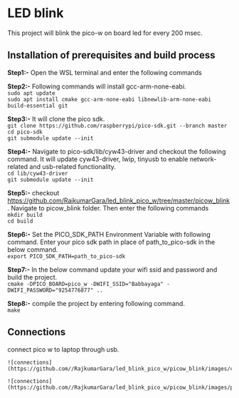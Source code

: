
  

# LED blink
This project will blink the pico-w on board led for every 200 msec. 
  
  

## Installation of prerequisites and build process

**Step1:-** Open the WSL terminal and enter the following commands

**Step2:-** Following commands will install gcc-arm-none-eabi. <br>
`sudo apt update` <br>
`sudo apt install cmake gcc-arm-none-eabi libnewlib-arm-none-eabi build-essential git`
  
**Step3:-** It will clone the pico sdk.<br>
`git clone https://github.com/raspberrypi/pico-sdk.git --branch master`<br>
`cd pico-sdk`<br>
`git submodule update --init`

**Step4:-** Navigate to pico-sdk/lib/cyw43-driver and checkout the following command. It will update cyw43-driver, lwip, tinyusb to enable network-related and usb-related functionality.<br>
`cd lib/cyw43-driver`<br>
`git submodule update --init`

**Step5:-** checkout https://github.com/RajkumarGara/led_blink_pico_w/tree/master/picow_blink. Navigate to picow_blink folder. Then enter the following commands<br>
`mkdir build`<br>
`cd build`

**Step6:-** Set the PICO_SDK_PATH Environment Variable with following command. Enter your pico sdk path in place of path_to_pico-sdk in the below command. <br>
`export PICO_SDK_PATH=path_to_pico-sdk`

**Step7:-** In the below command update your wifi ssid and password and build the project.<br>
`cmake -DPICO_BOARD=pico_w -DWIFI_SSID="Babbayaga" -DWIFI_PASSWORD="9254776877" ..`

**Step8:-** compile the project by entering following command.<br>
`make`


## Connections

connect pico w to laptop through usb.
```
![connections](https://github.com//RajkumarGara/led_blink_pico_w/picow_blink/images/connections.jpg)
```
```
![connections](https://github.com//RajkumarGara/led_blink_pico_w/picow_blink/images/pico_w.jpg)
```
